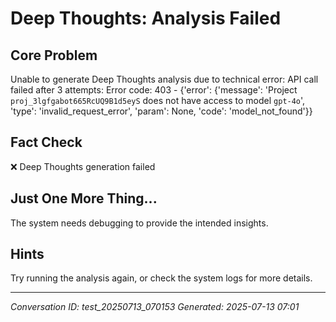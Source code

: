 # Deep Thoughts: Analysis Failed

## Core Problem
Unable to generate Deep Thoughts analysis due to technical error: API call failed after 3 attempts: Error code: 403 - {'error': {'message': 'Project `proj_3lgfgabot665RcUQ9B1d5eyS` does not have access to model `gpt-4o`', 'type': 'invalid_request_error', 'param': None, 'code': 'model_not_found'}}

## Fact Check
❌ Deep Thoughts generation failed

## Just One More Thing...
The system needs debugging to provide the intended insights.

## Hints
Try running the analysis again, or check the system logs for more details.

---
*Conversation ID: test_20250713_070153*
*Generated: 2025-07-13 07:01*